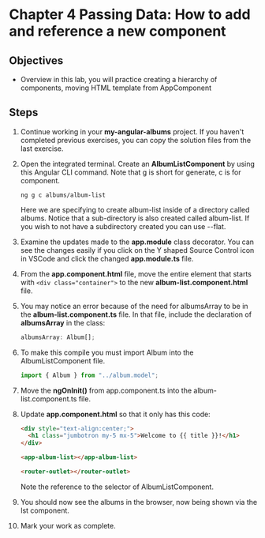 # Chapter 4 Passing Data: How to add and reference a new component

## Objectives

- Overview in this lab, you will practice creating a hierarchy of components, moving HTML template from AppComponent

## Steps

1. Continue working in your **my-angular-albums** project. If you haven't completed previous exercises, you can copy the solution files from the last exercise.

2. Open the integrated terminal. Create an **AlbumListComponent** by using this Angular CLI command. Note that g is short for generate, c is for component.

   ```
   ng g c albums/album-list
   ```

   Here we are specifying to create album-list inside of a directory called albums. Notice that a sub-directory is also created called album-list. If you wish to not have a subdirectory created you can use --flat.

3. Examine the updates made to the **app.module** class decorator. You can see the changes easily if you click on the Y shaped Source Control icon in VSCode and click the changed **app.module.ts** file.

4. From the **app.component.html** file, move the entire element that starts with `<div class="container">` to the new **album-list.component.html** file.

5. You may notice an error because of the need for albumsArray to be in the **album-list.component.ts** file. In that file, include the declaration of **albumsArray** in the class:

   ```javascript
   albumsArray: Album[];
   ```

6. To make this compile you must import Album into the AlbumListComponent file.

   ```javascript
   import { Album } from "../album.model";
   ```

7. Move the **ngOnInit()** from app.component.ts into the album-list.component.ts file.

8. Update **app.component.html** so that it only has this code:

   ```html
   <div style="text-align:center;">
     <h1 class="jumbotron my-5 mx-5">Welcome to {{ title }}!</h1>
   </div>

   <app-album-list></app-album-list>

   <router-outlet></router-outlet>
   ```

   Note the reference to the selector of AlbumListComponent.

9. You should now see the albums in the browser, now being shown via the lst component.

10. Mark your work as complete.
